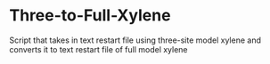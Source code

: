 # Three-to-Full-Xylene
Script that takes in text restart file using three-site model xylene and converts it to text restart file of full model xylene

